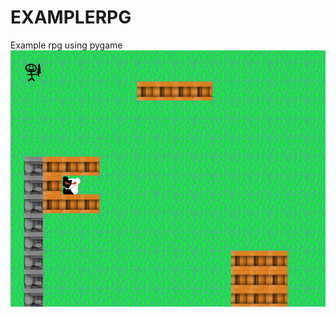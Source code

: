 # EXAMPLERPG
Example rpg using pygame
![Screenshot 2020-02-09 at 5 08 54 PM](https://github.com/alexdieu/EXAMPLERPG/raw/main/image_2020-11-26_115234.png)
